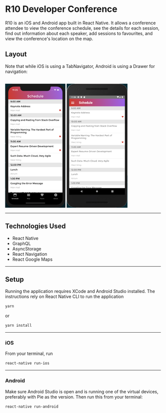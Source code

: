 # R10 Developer Conference

R10 is an iOS and Android app built in React Native. It allows a conference attendee to view the conference schedule, see the details for each session, find out information about each speaker, add sessions to favourites, and view the conference's location on the map.

## Layout

Note that while iOS is using a TabNavigator, Android is using a Drawer for navigation:

<br>
<img src="/js/assets/images/screenshot_ios.png" alt="iOS screenshot" height="400px">
<img src="/js/assets/images/screenshot_android.png" alt="Android screenshot" height="400px">

---

## Technologies Used

- React Native
- GraphQL
- AsyncStorage
- React Navigation
- React Google Maps

---

## Setup

Running the application requires XCode and Android Studio installed. The instructions rely on React Native CLI to run the application

```bash
yarn
```

or

```bash
yarn install
```

---

### iOS

From your terminal, run

```bash
react-native run-ios
```

---

### Android

Make sure Android Studio is open and is running one of the virtual devices, preferably with Pie as the version. Then run this from your terminal:

```bash
react-native run-android
```

